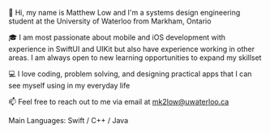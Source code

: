 
👋 Hi, my name is Matthew Low and I'm a systems design engineering student at the University of Waterloo from Markham, Ontario

:mortar_board: I am most passionate about mobile and iOS development with experience in SwiftUI and UIKit but also have experience working in other areas. I am always open to new learning opportunities to expand my skillset

:computer: I love coding, problem solving, and designing practical apps that I can see myself using in my everyday life

📫 Feel free to reach out to me via email at mk2low@uwaterloo.ca

Main Languages: Swift / C++ / Java
